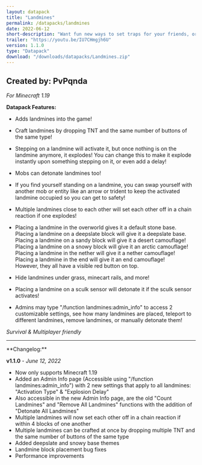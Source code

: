 ```yaml
---
layout: datapack
title: "Landmines"
permalink: /datapacks/landmines
date: 2022-06-12
short-description: "Want fun new ways to set traps for your friends, or even mobs? One word. Landmines."
trailer: "https://youtu.be/IU7CHmgjh6U"
version: 1.1.0
type: "Datapack"
download: "/downloads/datapacks/Landmines.zip"
---
```

Created by: PvPqnda
-
*For Minecraft 1.19*

**Datapack Features:**

- Adds landmines into the game!

- Craft landmines by dropping TNT and the same number of buttons of the same type!

- Stepping on a landmine will activate it, but once nothing is on the landmine anymore, it explodes! You can change this to make it explode instantly upon something stepping on it, or even add a delay!

- Mobs can detonate landmines too!

- If you find yourself standing on a landmine, you can swap yourself with another mob or entity like an arrow or trident to keep the activated landmine occupied so you can get to safety!

- Multiple landmines close to each other will set each other off in a chain reaction if one explodes!

- Placing a landmine in the overworld gives it a default stone base.<br>
Placing a landmine on a deepslate block will give it a deepslate base.<br>
Placing a landmine on a sandy block will give it a desert camouflage!<br>
Placing a landmine on a snowy block will give it an arctic camouflage!<br>
Placing a landmine in the nether will give it a nether camouflage!<br>
Placing a landmine in the end will give it an end camouflage!<br>
However, they all have a visible red button on top.

- Hide landmines under grass, minecart rails, and more!

- Placing a landmine on a sculk sensor will detonate it if the sculk sensor activates!

- Admins may type "/function landmines:admin_info" to access 2 customizable settings, see how many landmines are placed, teleport to different landmines, remove landmines, or manually detonate them!

*Survival & Multiplayer friendly*
<hr>
**Changelog:**

**v1.1.0** - *June 12, 2022*

- Now only supports Minecraft 1.19
- Added an Admin Info page (Accessible using "/function landmines:admin_info") with 2 new settings that apply to all landmines: "Activation Type" & "Explosion Delay"
- Also accessible in the new Admin Info page, are the old "Count Landmines" and "Remove All Landmines" functions with the addition of "Detonate All Landmines"
- Multiple landmines will now set each other off in a chain reaction if within 4 blocks of one another
- Multiple landmines can be crafted at once by dropping multiple TNT and the same number of buttons of the same type
- Added deepslate and snowy base themes
- Landmine block placement bug fixes
- Performance improvements